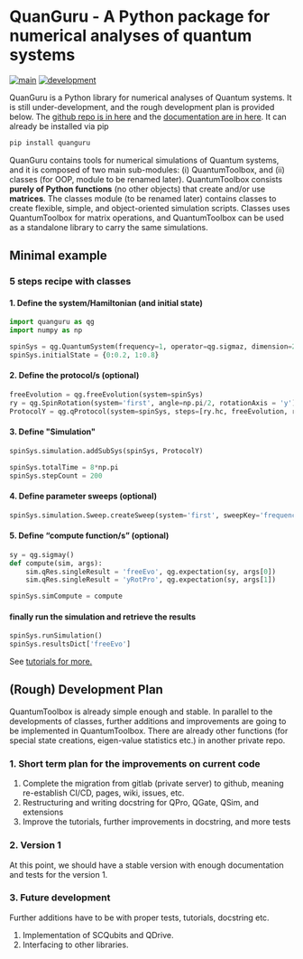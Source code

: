# QuanGuru - A Python package for numerical analyses of quantum systems

[![main](https://github.com/CirQuS-UTS/QuanGuru/actions/workflows/main.yml/badge.svg)](https://github.com/CirQuS-UTS/QuanGuru/actions/workflows/main.yml)
[![development](https://github.com/CirQuS-UTS/QuanGuru/actions/workflows/development.yml/badge.svg)](https://github.com/CirQuS-UTS/QuanGuru/actions/workflows/development.yml)


QuanGuru is a Python library for numerical analyses of Quantum systems.
It is still under-development, and the rough development plan is provided below.
The [github repo is in here](https://github.com/CirQuS-UTS/QuanGuru) and the [documentation are in here](https://cirqus-uts.github.io/QuanGuru/).
It can already be installed via pip
```bash
pip install quanguru
```

QuanGuru contains tools for numerical simulations of Quantum systems, and it is composed of two main sub-modules: (i) QuantumToolbox, and (ii) classes (for OOP, module to be renamed later).
QuantumToolbox consists **purely of Python functions** (no other objects) that create and/or use **matrices**.
The classes module (to be renamed later) contains classes to create flexible, simple, and object-oriented simulation scripts.
Classes uses QuantumToolbox for matrix operations, and QuantumToolbox can be used as a standalone library to carry the same simulations.

## Minimal example
### 5 steps recipe with classes

#### 1. Define the system/Hamiltonian (and initial state) 
```python
import quanguru as qg
import numpy as np

spinSys = qg.QuantumSystem(frequency=1, operator=qg.sigmaz, dimension=2, alias='first')
spinSys.initialState = {0:0.2, 1:0.8}
```

#### 2. Define the protocol/s (optional)
```python
freeEvolution = qg.freeEvolution(system=spinSys)
ry = qg.SpinRotation(system='first', angle=np.pi/2, rotationAxis = 'y')
ProtocolY = qg.qProtocol(system=spinSys, steps=[ry.hc, freeEvolution, ry])
```

#### 3. Define "Simulation"
```python
spinSys.simulation.addSubSys(spinSys, ProtocolY)

spinSys.totalTime = 8*np.pi
spinSys.stepCount = 200
```

#### 4. Define parameter sweeps (optional)
```python
spinSys.simulation.Sweep.createSweep(system='first', sweepKey='frequency', sweepList=np.arange(-1, 1, 0.25))
```

#### 5. Define “compute function/s” (optional)
```python
sy = qg.sigmay()
def compute(sim, args):
    sim.qRes.singleResult = 'freeEvo', qg.expectation(sy, args[0])
    sim.qRes.singleResult = 'yRotPro', qg.expectation(sy, args[1])

spinSys.simCompute = compute
```

#### finally run the simulation and retrieve the results
```python
spinSys.runSimulation()
spinSys.resultsDict['freeEvo']
```

See [tutorials for more.](https://cirqus-uts.github.io/QuanGuru/classes/Tutorials/1_Qubit/Tutorials.html)


## (Rough) Development Plan

QuantumToolbox is already simple enough and stable.
In parallel to the developments of classes, further additions and improvements are going to be implemented in QuantumToolbox.
There are already other functions (for special state creations, eigen-value statistics etc.) in another private repo.

### 1. Short term plan for the improvements on current code

1. Complete the migration from gitlab (private server) to github, meaning re-establish CI/CD, pages, wiki, issues, etc.
1. Restructuring and writing docstring for QPro, QGate, QSim, and extensions
1. Improve the tutorials, further improvements in docstring, and more tests

### 2. Version 1

At this point, we should have a stable version with enough documentation and tests for the version 1.

### 3. Future development 
Further additions have to be with proper tests, tutorials, docstring etc.

1. Implementation of SCQubits and QDrive.
1. Interfacing to other libraries.
